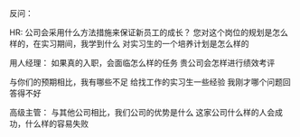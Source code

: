 反问：


HR:
公司会采用什么方法措施来保证新员工的成长？
您对这个岗位的规划是怎么样的，在实习期间，我学到什么
对实习生的一个培养计划是怎么样的


用人经理：
如果真的入职，会面临怎么样的任务
贵公司会怎样进行绩效考评


与你们的预期相比，我有哪些不足
给找工作的实习生一些经验
我刚才哪个问题回答得不好



高级主管：
与其他公司相比，我们公司的优势是什么
这家公司什么样的人会成功，什么样的容易失败


